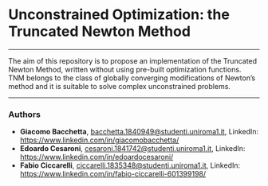 # Unconstrained Optimization: the Truncated Newton Method
***
The aim of this repository is to propose an implementation of the Truncated Newton Method, written without using pre-built optimization functions. \
TNM belongs to the class of globally converging modifications of Newton’s method and it is suitable to solve complex unconstrained problems.
***
### Authors
-  **Giacomo Bacchetta**, <bacchetta.1840949@studenti.uniroma1.it>, LinkedIn: <https://www.linkedin.com/in/giacomobacchetta/>
-  **Edoardo Cesaroni**, <cesaroni.1841742@studenti.uniroma1.it>, LinkedIn: <https://www.linkedin.com/in/edoardocesaroni/>
-  **Fabio Ciccarelli**, <ciccarelli.1835348@studenti.uniroma1.it>, LinkedIn: <https://www.linkedin.com/in/fabio-ciccarelli-601399198/>
